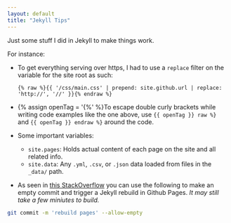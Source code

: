 ```yaml
---
layout: default
title: "Jekyll Tips"
---
```

Just some stuff I did in Jekyll to make things work.

For instance:

- To get everything serving over https, I had to use a `replace` filter on the variable for the site root as such:

    ```
    {% raw %}{{ '/css/main.css' | prepend: site.github.url | replace: 'http://', '//' }}{% endraw %}
    ```

- {% assign openTag = '{%' %}To escape double curly brackets while writing code examples like the one above, use `{{ openTag }} raw %}` and `{{ openTag }} endraw %}` around the code.

- Some important variables:

  - `site.pages`: Holds actual content of each page on the site and all related info.
  - `site.data`: Any `.yml`, `.csv`, or `.json` data loaded from files in the `_data/` path.

- As seen in [this StackOverflow](http://stackoverflow.com/questions/24098792/how-to-force-github-pages-build) you can use the following to make an empty commit and trigger a Jekyll rebuild in Github Pages. *It may still take a few miniutes to build.*
```sh
git commit -m 'rebuild pages' --allow-empty
```
